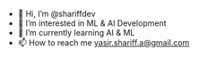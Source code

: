 - 👋 Hi, I’m @shariffdev
- 👀 I’m interested in ML & AI Development
- 🌱 I’m currently learning AI & ML
- 📫 How to reach me yasir.shariff.a@gmail.com

<!---
shariffdev/shariffdev is a ✨ special ✨ repository because its `README.md` (this file) appears on your GitHub profile.
You can click the Preview link to take a look at your changes.
--->
